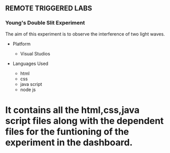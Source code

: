 ## REMOTE TRIGGERED LABS
### Young's Double Slit Experiment

The aim of this experiment is to observe the interference of two light waves.

* Platform
  - Visual Studios
 
 * Languages Used
   - html
   - css
   - java script
   - node js

# It contains all the html,css,java script files along with the dependent files for the funtioning of the experiment in the dashboard.
